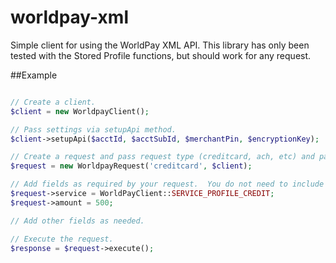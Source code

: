 # worldpay-xml

Simple client for using the WorldPay XML API.  This library has only been tested with the Stored Profile functions, but should work for any request.

##Example

```php

// Create a client.
$client = new WorldpayClient();

// Pass settings via setupApi method.
$client->setupApi($acctId, $acctSubId, $merchantPin, $encryptionKey);

// Create a request and pass request type (creditcard, ach, etc) and pass in the client.
$request = new WorldpayRequest('creditcard', $client);

// Add fields as required by your request.  You do not need to include any of the fields passed via setupApi() or the request type.  You must include all required fields as indicated in the documentation.
$request->service = WorldPayClient::SERVICE_PROFILE_CREDIT;
$request->amount = 500;

// Add other fields as needed.

// Execute the request.
$response = $request->execute();

```
